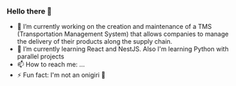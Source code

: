 ### Hello there 👋

<!--
**onigirimx/onigirimx** is a ✨ _special_ ✨ repository because its `README.md` (this file) appears on your GitHub profile.

Here are some ideas to get you started:

- 🔭 I’m currently working on the creation and maintenance of a TMS (Transportation Management System) that allows companies to manage the delivery of their products along the supply chain.
- 🌱 I’m currently learning React and NestJS. Also I'm learning Python with parallel projects 
- 📫 How to reach me: ...
- ⚡ Fun fact: I'm not an onigiri 🍙
-->

- 🔭 I’m currently working on the creation and maintenance of a TMS (Transportation Management System) that allows companies to manage the delivery of their products along the supply chain.
- 🌱 I’m currently learning React and NestJS. Also I'm learning Python with parallel projects 
- 📫 How to reach me: ...
- ⚡ Fun fact: I'm not an onigiri 🍙

